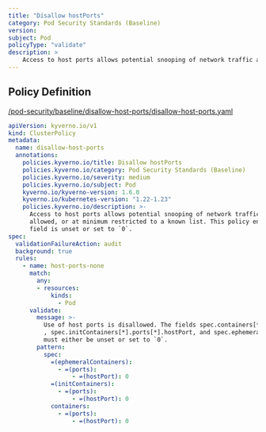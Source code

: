 ```yaml
---
title: "Disallow hostPorts"
category: Pod Security Standards (Baseline)
version: 
subject: Pod
policyType: "validate"
description: >
    Access to host ports allows potential snooping of network traffic and should not be allowed, or at minimum restricted to a known list. This policy ensures the `hostPort` field is unset or set to `0`. 
---
```


## Policy Definition
<a href="https://github.com/kyverno/policies/raw/release-1.6//pod-security/baseline/disallow-host-ports/disallow-host-ports.yaml" target="-blank">/pod-security/baseline/disallow-host-ports/disallow-host-ports.yaml</a>

```yaml
apiVersion: kyverno.io/v1
kind: ClusterPolicy
metadata:
  name: disallow-host-ports
  annotations:
    policies.kyverno.io/title: Disallow hostPorts
    policies.kyverno.io/category: Pod Security Standards (Baseline)
    policies.kyverno.io/severity: medium
    policies.kyverno.io/subject: Pod
    kyverno.io/kyverno-version: 1.6.0
    kyverno.io/kubernetes-version: "1.22-1.23"
    policies.kyverno.io/description: >-
      Access to host ports allows potential snooping of network traffic and should not be
      allowed, or at minimum restricted to a known list. This policy ensures the `hostPort`
      field is unset or set to `0`. 
spec:
  validationFailureAction: audit
  background: true
  rules:
    - name: host-ports-none
      match:
        any:
        - resources:
            kinds:
              - Pod
      validate:
        message: >-
          Use of host ports is disallowed. The fields spec.containers[*].ports[*].hostPort
          , spec.initContainers[*].ports[*].hostPort, and spec.ephemeralContainers[*].ports[*].hostPort
          must either be unset or set to `0`.
        pattern:
          spec:
            =(ephemeralContainers):
              - =(ports):
                  - =(hostPort): 0
            =(initContainers):
              - =(ports):
                  - =(hostPort): 0
            containers:
              - =(ports):
                  - =(hostPort): 0
```
